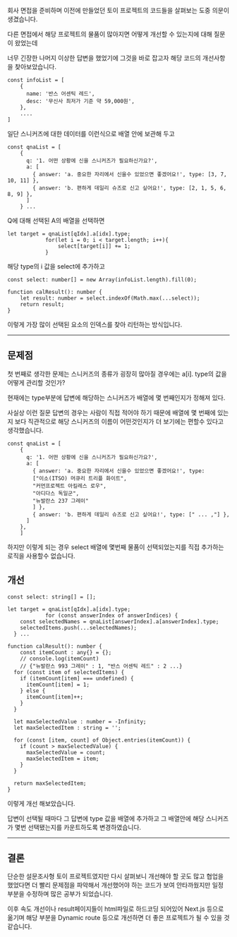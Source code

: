 
회사 면접을 준비하며 이전에 만들었던 토이 프로젝트의 코드들을 살펴보는 도중 의문이 생겼습니다.

다른 면접에서 해당 프로젝트의 물품이 많아지면 어떻게 개선할 수 있는지에 대해 질문이 왔었는데 

너무 긴장한 나머지 이상한 답변을 했었기에 그것을 바로 잡고자 해당 코드의 개선사항을 찾아보았습니다.

```
const infoList = [
    {
      name: '반스 어센틱 레드',
      desc: '무신사 최저가 기준 약 59,000원',
    },
    ....
]
```

일단 스니커즈에 대한 데이터를 이런식으로 배열 안에 보관해 두고

```
const qnaList = [
    {
      q: '1. 어떤 상황에 신을 스니커즈가 필요하신가요?',
      a: [
        { answer: 'a. 중요한 자리에서 신을수 있었으면 좋겠어요!', type: [3, 7, 10, 11] },
        { answer: 'b. 편하게 데일리 슈즈로 신고 싶어요!', type: [2, 1, 5, 6, 8, 9] },
      ]
    } ...
```

Q에 대해 선택된 A의 배열을 선택하면

```
let target = qnaList[qIdx].a[idx].type;
            for(let i = 0; i < target.length; i++){
                select[target[i]] += 1;
            }
```

해당 type의 i 값을 select에 추가하고

```
const select: number[] = new Array(infoList.length).fill(0);

function calResult(): number {
    let result: number = select.indexOf(Math.max(...select));
    return result;
}
```

이렇게 가장 많이 선택된 요소의 인덱스를 찾아 리턴하는 방식입니다.

---

## 문제점

첫 번째로 생각한 문제는 스니커즈의 종류가 굉장히 많아질 경우에는 a\[i\]. type의 값을 어떻게 관리할 것인가?

현재에는 type부분에 답변에 해당하는 스니커즈가 배열에 몇 번째인지가 정해져 있다.

사실상 이런 질문 답변의 경우는 사람이 직접 적어야 하기 때문에 배열에 몇 번째에 있는지 보다 직관적으로 해당 스니커즈의 이름이 어떤것인지가 더 보기에는 편할수 있다고 생각했습니다.

```
const qnaList = [
    {
      q: '1. 어떤 상황에 신을 스니커즈가 필요하신가요?',
      a: [
        { answer: 'a. 중요한 자리에서 신을수 있었으면 좋겠어요!', type:
        ["이소(ITSO) 머큐리 트리플 화이트",
        "커먼프로젝트 아킬레스 로우",
        "아디다스 독일군",
        "뉴발란스 237 그레이"
        ] },
        { answer: 'b. 편하게 데일리 슈즈로 신고 싶어요!', type: [" ... ,"] },
      ]
    },
    ]
```

하지만 이렇게 되는 경우 select 배열에 몇번째 물품이 선택되었는지를 직접 추가하는 로직을 사용할수 없습니다.  
  

## 개선

```
const select: string[] = [];

let target = qnaList[qIdx].a[idx].type;
            for (const answerIndex of answerIndices) {
    const selectedNames = qnaList[answerIndex].a[answerIndex].type;
    selectedItems.push(...selectedNames);
  } ...
            
function calResult(): number {
    const itemCount : any{} = {};
	// console.log(itemCount)
    // {"뉴발란스 993 그레이" : 1, "반스 어센틱 레드" : 2 ...}
  for (const item of selectedItems) {
    if (itemCount[item] === undefined) {
      itemCount[item] = 1;
    } else {
      itemCount[item]++;
    }
  }

  let maxSelectedValue : number = -Infinity;
  let maxSelectedItem : string = '';

  for (const [item, count] of Object.entries(itemCount)) {
    if (count > maxSelectedValue) {
      maxSelectedValue = count;
      maxSelectedItem = item;
    }
  }

  return maxSelectedItem;
}
```

이렇게 개선 해보았습니다.

답변이 선택될 때마다 그 답변에 type 값을 배열에 추가하고 그 배열안에 해당 스니커즈가 몇번 선택됐는지를 카운트하도록 변경하였습니다.

---

## 결론

단순한 설문조사형 토이 프로젝트였지만 다시 살펴보니 개선해야 할 곳도 많고 협업을 했었다면 더 빨리 문제점을 파악해서 개선했어야 하는 코드가 보여 안타까웠지만 일정 부분을 수정하며 많은 공부가 되었습니다.

이후 속도 개선이나 result페이지들이 html파일로 하드코딩 되어있어 Next.js 등으로 옮기며 해당 부분을 Dynamic route 등으로 개선하면 더 좋은 프로젝트가 될 수 있을 것 같습니다.
